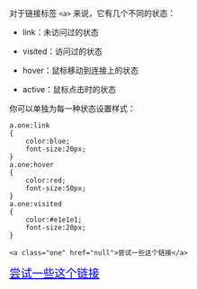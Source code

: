 对于链接标签 `<a>` 来说，它有几个不同的状态：

- link：未访问过的状态

- visited：访问过的状态

- hover：鼠标移动到连接上的状态

- active：鼠标点击时的状态


你可以单独为每一种状态设置样式：

```
a.one:link
{
    color:blue;
    font-size:20px;
}
a.one:hover
{
    color:red;
    font-size:50px;
}
a.one:visited
{
    color:#e1e1e1;
    font-size:20px;
}

<a class="one" href="null">尝试一些这个链接</a>
```

<style>
a.one:link
{
    color:blue;
    font-size:20px;
}
a.one:hover
{
    color:red;
    font-size:50px;
}
a.one:visited
{
    color:#e1e1e1;
    font-size:20px;
}
</style>

<a class="one" href="null">尝试一些这个链接</a>